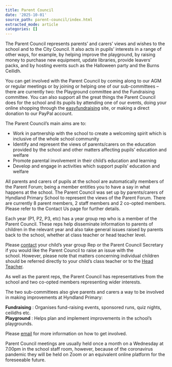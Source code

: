 ```yaml
---
title: Parent Council
date: '2025-10-01'
source_path: parent-council/index.html
extracted_mode: article
categories: []
---
```

The Parent Council represents parents’ and carers’ views and wishes to the school and to the City Council. It also acts in pupils’ interests in a range of other ways, for example, by helping improve the playground, by raising money to purchase new equipment, update libraries, provide leavers’ packs, and by hosting events such as the Halloween party and the Burns Ceilidh.

You can get involved with the Parent Council by coming along to our AGM or regular meetings or by joining or helping one of our sub-committees – there are currently two: the Playground committee and the Fundraising committee. You can also support all the great things the Parent Council does for the school and its pupils by attending one of our events, doing your online shopping through the [easyfundraising](https://www.easyfundraising.org.uk/causes/hyndlandprimary/) site, or making a direct donation to our PayPal account.

The Parent Council’s main aims are to:

- Work in partnership with the school to create a welcoming spirit which is inclusive of the whole school community
- Identify and represent the views of parents/carers on the education provided by the school and other matters affecting pupils’ education and welfare
- Promote parental involvement in their child’s education and learning
- Develop and engage in activities which support pupils’ education and welfare

All parents and carers of pupils at the school are automatically members of the Parent Forum; being a member entitles you to have a say in what happens at the school. The Parent Council was set up by parents/carers of Hyndland Primary School to represent the views of the Parent Forum. There are currently 8 parent members, 2 staff members and 2 co-opted members. Please refer to the Contact Us page for further details.

Each year (P1, P2, P3, etc) has a year group rep who is a member of the Parent Council. These reps help disseminate information to parents of children in the relevant year and also take general issues raised by parents back to the school, whether at class teacher or head teacher level.

Please&nbsp;[contact](contact-us/) your child’s year group Rep or the Parent Council Secretary if you would like the Parent Council to raise an issue with the school.&nbsp;However, please note that matters concerning individual children should be referred directly to your child’s class teacher or to the [Head Teacher](mailto:headteacher@hyndland-pri.glasgow.sch.uk).

As well as the parent reps, the Parent Council has representatives from the school and two co-opted members representing wider interests.

The two sub-committees also give parents and carers a way to be involved in making improvements at Hyndland Primary:

**Fundraising** : Organises fund-raising events, sponsored runs, quiz nights, ceilidhs etc.  
**Playground** : Helps plan and implement improvements in the school’s playgrounds.

Please [email](mailto:enquiries@hyndlandprimaryparentcouncil.org) for more information on how to get involved.

Parent Council meetings are usually held once a month on a Wednesday at 7.00pm in the school staff room, however, because of the coronavirus pandemic they will be held on Zoom or an equivalent online platform for the foreseeable future.
